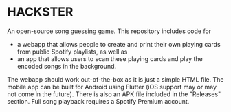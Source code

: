 # HACKSTER
An open-source song guessing game.
This repository includes code for 
* a webapp that allows people to create and print their own playing cards from public Spotify playlists,
as well as
* an app that allows users to scan these playing cards and play the encoded songs in the background.

The webapp should work out-of-the-box as it is just a simple HTML file.
The mobile app can be built for Android using Flutter (iOS support may or may not come in the future). There is also an APK file included in the "Releases" section. Full song playback requires a Spotify Premium account.
